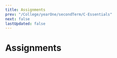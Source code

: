 ```yaml
---
title: Assignments
prev: "/College/yearOne/secondTerm/C-Essentials"
next: false
lastUpdated: false
---
```


# Assignments
